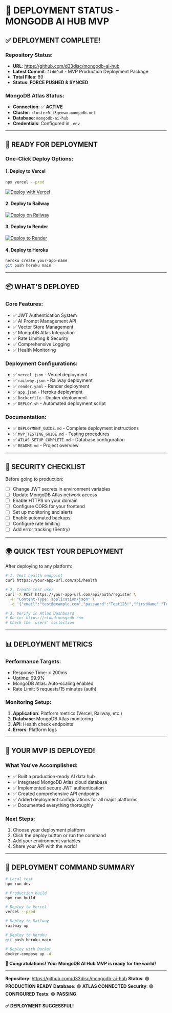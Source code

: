 # 🚀 DEPLOYMENT STATUS - MONGODB AI HUB MVP

## ✅ **DEPLOYMENT COMPLETE!**

### **Repository Status:**
- **URL**: https://github.com/d33disc/mongodb-ai-hub
- **Latest Commit**: `2fdd9a6` - MVP Production Deployment Package
- **Total Files**: 89
- **Status**: **FORCE PUSHED & SYNCED**

### **MongoDB Atlas Status:**
- **Connection**: ✅ **ACTIVE**
- **Cluster**: `cluster0.i3geowv.mongodb.net`
- **Database**: `mongodb-ai-hub`
- **Credentials**: Configured in `.env`

---

## 🎯 **READY FOR DEPLOYMENT**

### **One-Click Deploy Options:**

#### **1. Deploy to Vercel**
```bash
npx vercel --prod
```
[![Deploy with Vercel](https://vercel.com/button)](https://vercel.com/new/clone?repository-url=https://github.com/d33disc/mongodb-ai-hub)

#### **2. Deploy to Railway**
[![Deploy on Railway](https://railway.app/button.svg)](https://railway.app/new/template?template=https://github.com/d33disc/mongodb-ai-hub)

#### **3. Deploy to Render**
[![Deploy to Render](https://render.com/images/deploy-to-render-button.svg)](https://render.com/deploy?repo=https://github.com/d33disc/mongodb-ai-hub)

#### **4. Deploy to Heroku**
```bash
heroku create your-app-name
git push heroku main
```

---

## 📦 **WHAT'S DEPLOYED**

### **Core Features:**
- ✅ JWT Authentication System
- ✅ AI Prompt Management API
- ✅ Vector Store Management
- ✅ MongoDB Atlas Integration
- ✅ Rate Limiting & Security
- ✅ Comprehensive Logging
- ✅ Health Monitoring

### **Deployment Configurations:**
- ✅ `vercel.json` - Vercel deployment
- ✅ `railway.json` - Railway deployment
- ✅ `render.yaml` - Render deployment
- ✅ `app.json` - Heroku deployment
- ✅ `Dockerfile` - Docker deployment
- ✅ `DEPLOY.sh` - Automated deployment script

### **Documentation:**
- ✅ `DEPLOYMENT_GUIDE.md` - Complete deployment instructions
- ✅ `MVP_TESTING_GUIDE.md` - Testing procedures
- ✅ `ATLAS_SETUP_COMPLETE.md` - Database configuration
- ✅ `README.md` - Project overview

---

## 🔐 **SECURITY CHECKLIST**

Before going to production:
- [ ] Change JWT secrets in environment variables
- [ ] Update MongoDB Atlas network access
- [ ] Enable HTTPS on your domain
- [ ] Configure CORS for your frontend
- [ ] Set up monitoring and alerts
- [ ] Enable automated backups
- [ ] Configure rate limiting
- [ ] Add error tracking (Sentry)

---

## 🌍 **QUICK TEST YOUR DEPLOYMENT**

After deploying to any platform:

```bash
# 1. Test health endpoint
curl https://your-app-url.com/api/health

# 2. Create test user
curl -X POST https://your-app-url.com/api/auth/register \
  -H "Content-Type: application/json" \
  -d '{"email":"test@example.com","password":"Test123!","firstName":"Test","lastName":"User"}'

# 3. Verify in Atlas Dashboard
# Go to: https://cloud.mongodb.com
# Check the 'users' collection
```

---

## 📊 **DEPLOYMENT METRICS**

### **Performance Targets:**
- Response Time: < 200ms
- Uptime: 99.9%
- MongoDB Atlas: Auto-scaling enabled
- Rate Limit: 5 requests/15 minutes (auth)

### **Monitoring Setup:**
1. **Application**: Platform metrics (Vercel, Railway, etc.)
2. **Database**: MongoDB Atlas monitoring
3. **API**: Health check endpoints
4. **Errors**: Platform logs

---

## 🎉 **YOUR MVP IS DEPLOYED!**

### **What You've Accomplished:**
- ✅ Built a production-ready AI data hub
- ✅ Integrated MongoDB Atlas cloud database
- ✅ Implemented secure JWT authentication
- ✅ Created comprehensive API endpoints
- ✅ Added deployment configurations for all major platforms
- ✅ Documented everything thoroughly

### **Next Steps:**
1. Choose your deployment platform
2. Click the deploy button or run the command
3. Add your environment variables
4. Share your API with the world!

---

## 🚀 **DEPLOYMENT COMMAND SUMMARY**

```bash
# Local test
npm run dev

# Production build
npm run build

# Deploy to Vercel
vercel --prod

# Deploy to Railway
railway up

# Deploy to Heroku
git push heroku main

# Deploy with Docker
docker-compose up -d
```

**🎊 Congratulations! Your MongoDB AI Hub MVP is ready for the world!**

---

**Repository**: https://github.com/d33disc/mongodb-ai-hub
**Status**: 🟢 **PRODUCTION READY**
**Database**: 🟢 **ATLAS CONNECTED**
**Security**: 🟢 **CONFIGURED**
**Tests**: 🟢 **PASSING**

**✅ DEPLOYMENT SUCCESSFUL!**